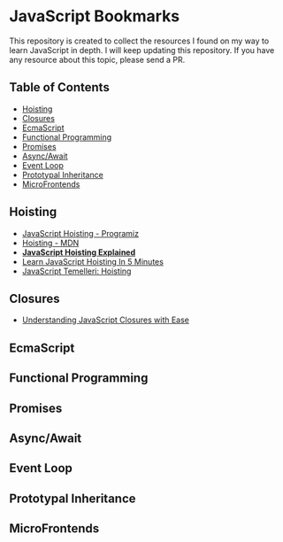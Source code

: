# JavaScript Bookmarks

This repository is created to collect the resources I found on my way to learn JavaScript in depth. I will keep updating this repository. If you have any resource about this topic, please send a PR.

## Table of Contents
- [Hoisting](#hoisting)
- [Closures](#closures)
- [EcmaScript](#ecmascript)
- [Functional Programming](#functional-programming)
- [Promises](#promises)
- [Async/Await](#asyncawait)
- [Event Loop](#event-loop)
- [Prototypal Inheritance](#prototypal-inheritance)
- [MicroFrontends](#microfrontends)

## Hoisting
- [JavaScript Hoisting - Programiz](https://www.programiz.com/javascript/hoisting)
- [Hoisting - MDN](https://developer.mozilla.org/en-US/docs/Glossary/Hoisting)
- **[JavaScript Hoisting Explained](https://www.digitalocean.com/community/tutorials/understanding-hoisting-in-javascript)**
- [Learn JavaScript Hoisting In 5 Minutes](https://www.youtube.com/watch?v=EvfRXyKa_GI)
- [JavaScript Temelleri: Hoisting](https://labs.zingat.com/javascript-temelleri-hoisting-b6d7e94e6328)

## Closures
- [Understanding JavaScript Closures with Ease](https://medium.com/javascript-scene/master-the-javascript-interview-what-is-a-closure-b2f0d2152b36)

## EcmaScript

## Functional Programming

## Promises

## Async/Await

## Event Loop

## Prototypal Inheritance

## MicroFrontends
